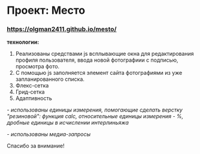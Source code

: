 # Проект: Место

### https://olgman2411.github.io/mesto/

**технологии:**

1. Реализованы средствами js всплывающие окна для редактирования профиля пользователя, ввода новой фотографиии с подписью, просмотра фото.
2. С помощью js заполняется элемент сайта фотографиями из уже запланированного списка.
3. Флекс-сетка
4. Грид-сетка
5. Адаптивность 

  *- использованы единицы измерения,  помогающие сделать верстку "резиновой": функция calc, относительные единицы измерения - %, дробные единицы в исчислении интерлиньяжа*
  
  *- использованы медиа-запросы*
  
  
 
  
Спасибо за внимание!
